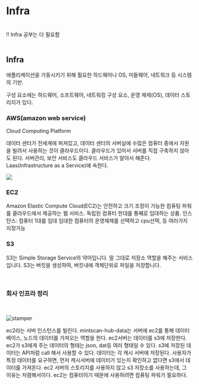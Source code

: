 # Infra

<br /> !! Infra 공부는 더 필요함
<br />
<br />

## Infra

애플리케이션을 가동시키기 위해 필요한 하드웨어나 OS, 미들웨어, 네트워크 등 시스템의 기반.

구성 요소에는 하드웨어, 소프트웨어, 네트워킹 구성 요소, 운영 체제(OS), 데이터 스토리지가 있다.

### AWS(amazon web service)

Cloud Computing Platform

데이터 센터가 전세계에 퍼져있고, 데이터 센터의 서버실에 수많은 컴퓨터 중에서 자원을 빌려서 사용하는 것이 클라우드이다. 클라우드가 있어서 서버를 직접 구축하지 않아도 된다.
서버관리, 보안 서비스도 클라우드 서비스가 알아서 해준다.
Laas(Infrastructure as a Service)에 속한다.

![](https://velog.velcdn.com/images%2Fhanif%2Fpost%2Fdd4bddb2-234b-4d2c-84a5-1e20ec9ce774%2Fimage.png)

### EC2

Amazon Elastic Compute Cloud(EC2)는 안전하고 크기 조정이 가능한 컴퓨팅 파워를 클라우드에서 제공하는 웹 서비스.
독립된 컴퓨터 한대를 통째로 임대하는 상품.
인스턴스: 컴퓨터 1대를 임대
임대한 컴퓨터의 운영체제를 선택하고 cpu선택, 등 여러가지 지정가능

### S3

S3는 Simple Storage Service의 약어입니다. 말 그대로 저장소 역할을 해주는 서비스입니다. S3는 버킷을 생성하여, 버킷내에 객체단위로 파일을 저장합니다.

<br />

### 회사 인프라 정리

<br />

![stamper](../image/stamper_infra.png)

ec2라는 서버 인스턴스를 빌린다. mintscan-hub-data는 서버에 ec2를 통해 데이터베이스, 노드의 데이터를 가져오는 역할을 한다. ec2서버는 데이터를 s3에 저장한다.
ec2가 s3에게 주는 데이터의 형태는 json, dat등 여러 형태일 수 있다.
s3에 저장된 데이터는 API처럼 call 해서 사용할 수 있다.
데이터는 각 캐시 서버에 저장된다. 사용자가 특정 데이터를 요구하면, 먼저 캐시서버에 데이터가 있는지 확인하고 없다면 s3에서 데이터를 가져온다.
ec2 서버의 스토리지를 사용하지 않고 s3 저장소를 사용하는데, 그 이유는 저렴해서이다. ec2는 컴퓨터이기 때문에 사용하려면 컴퓨팅 파워가 필요하다.
